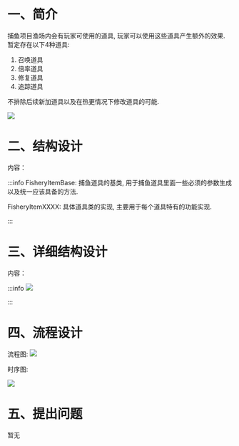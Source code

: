 # 一、简介
捕鱼项目渔场内会有玩家可使用的道具, 玩家可以使用这些道具产生额外的效果. 暂定存在以下4种道具:

1. 召唤道具
2. 倍率道具
3. 修复道具
4. 追踪道具

不排除后续新加道具以及在热更情况下修改道具的可能.

![](https://cdn.nlark.com/yuque/0/2024/png/43288772/1720070573718-2344f313-3140-4488-8a0c-ada337fe2b64.png)



# 二、结构设计
内容：

:::info
FisheryItemBase: 捕鱼道具的基类, 用于捕鱼道具里面一些必须的参数生成以及统一应该具备的方法.

FisheryItemXXXX: 具体道具类的实现, 主要用于每个道具特有的功能实现.

:::

# 三、详细结构设计
内容：

:::info
![](https://cdn.nlark.com/yuque/0/2024/png/43288772/1720080709068-b6128fae-0548-4cc8-9a89-b801c4f3d29a.png)

:::



# 四、流程设计
流程图: ![](https://cdn.nlark.com/yuque/0/2024/png/43288772/1720081665414-240cd200-914f-4b80-b944-785568cf5676.png)

时序图:

![](https://cdn.nlark.com/yuque/0/2024/png/43288772/1720082236527-a86f72db-a62b-4706-80a8-ccada42d9587.png)

# 五、提出问题
暂无



